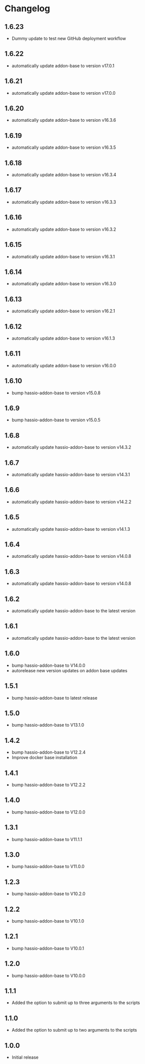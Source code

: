 # Changelog
## 1.6.23
- Dummy update to test new GitHub deployment workflow

## 1.6.22
- automatically update addon-base to version v17.0.1

## 1.6.21
- automatically update addon-base to version v17.0.0

## 1.6.20
- automatically update addon-base to version v16.3.6

## 1.6.19
- automatically update addon-base to version v16.3.5

## 1.6.18
- automatically update addon-base to version v16.3.4

## 1.6.17
- automatically update addon-base to version v16.3.3

## 1.6.16
- automatically update addon-base to version v16.3.2

## 1.6.15
- automatically update addon-base to version v16.3.1

## 1.6.14
- automatically update addon-base to version v16.3.0

## 1.6.13
- automatically update addon-base to version v16.2.1

## 1.6.12
- automatically update addon-base to version v16.1.3

## 1.6.11
- automatically update addon-base to version v16.0.0

## 1.6.10
- bump hassio-addon-base to version v15.0.8

## 1.6.9
- bump hassio-addon-base to version v15.0.5

## 1.6.8
- automatically update hassio-addon-base to version v14.3.2

## 1.6.7
- automatically update hassio-addon-base to version v14.3.1

## 1.6.6
- automatically update hassio-addon-base to version v14.2.2

## 1.6.5
- automatically update hassio-addon-base to version v14.1.3

## 1.6.4
- automatically update hassio-addon-base to version v14.0.8

## 1.6.3
- automatically update hassio-addon-base to version v14.0.8

## 1.6.2
- automatically update hassio-addon-base to the latest version

## 1.6.1
- automatically update hassio-addon-base to the latest version

## 1.6.0
- bump hassio-addon-base to V14.0.0
- autorelease new version updates on addon base updates

## 1.5.1
- bump hassio-addon-base to latest release

## 1.5.0
- bump hassio-addon-base to V13.1.0

## 1.4.2
- bump hassio-addon-base to V12.2.4
- Improve docker base installation

## 1.4.1
- bump hassio-addon-base to V12.2.2

## 1.4.0
- bump hassio-addon-base to V12.0.0

## 1.3.1
- bump hassio-addon-base to V11.1.1

## 1.3.0
- bump hassio-addon-base to V11.0.0

## 1.2.3
- bump hassio-addon-base to V10.2.0

## 1.2.2
- bump hassio-addon-base to V10.1.0

## 1.2.1
- bump hassio-addon-base to V10.0.1

## 1.2.0
- bump hassio-addon-base to V10.0.0

## 1.1.1
- Added the option to submit up to three arguments to the scripts

## 1.1.0
- Added the option to submit up to two arguments to the scripts

## 1.0.0
- Initial release
